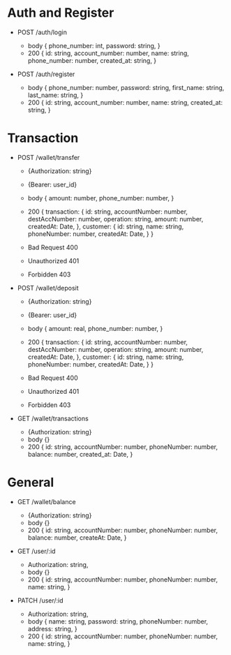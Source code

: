 # Auth and Register
+ POST /auth/login
  - body
    {
      phone_number:  int,
      password: string,
    }
  - 200
    {
      id: string,
      account_number: number,
      name: string,
      phone_number: number,
      created_at: string,
    }

+ POST /auth/register
  - body
    {
      phone_number: number,
      password: string,
      first_name: string,
      last_name: string,
    }
  - 200
    {
      id: string,
      account_number: number,
      name: string,
      created_at:  string,
    }

# Transaction
+ POST /wallet/transfer
  - {Authorization: string}
  - {Bearer: user_id}
  - body
    {
      amount: number,
      phone_number: number,
    }

  - 200
    {
      transaction: {
        id: string,
        accountNumber: number,
        destAccNumber: number,
        operation: string,
        amount: number,
        createdAt: Date,
      },
      customer: {
        id: string,
        name: string,
        phoneNumber: number,
        createdAt: Date,
      }
    }
  - Bad Request 400
  - Unauthorized 401
  - Forbidden 403

+ POST /wallet/deposit
  - {Authorization: string}
  - {Bearer: user_id}
  - body
    {
      amount: real,
      phone_number: number,
    }

  - 200
    {
      transaction: {
        id: string,
        accountNumber: number,
        destAccNumber: number,
        operation: string,
        amount: number,
        createdAt: Date,
      },
      customer: {
        id: string,
        name: string,
        phoneNumber: number,
        createdAt: Date,
      }
    }
  - Bad Request 400
  - Unauthorized 401
  - Forbidden 403

+ GET /wallet/transactions
  - {Authorization: string}
  - body {}
  - 200
  {
    id: string,
    accountNumber: number,
    phoneNumber: number,
    balance: number,
    created_at: Date,
  }

# General
+ GET /wallet/balance
  - {Authorization: string}
  - body {}
  - 200
  {
    id: string,
    accountNumber: number,
    phoneNumber: number,
    balance: number,
    createAt: Date,
  }

+ GET /user/:id
  - Authorization: string,
  - body {}
  - 200
   {
     id: string,
     accountNumber: number,
     phoneNumber: number,
     name: string,
   }

+ PATCH /user/:id
  - Authorization: string,
  - body
    {
      name: string,
      password: string,
      phoneNumber: number,
      address: string,
    }
  - 200
   {
     id: string,
     accountNumber: number,
     phoneNumber: number,
     name: string,
   }
